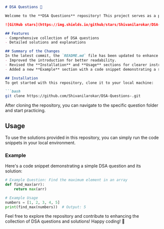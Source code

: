 ```markdown
# DSA Questions 🚀

Welcome to the **DSA Questions** repository! This project serves as a platform for developers and learners to practice and enhance their skills in Data Structures and Algorithms (DSA). This repository is designed to help you improve your understanding of various data structures and algorithms through a collection of questions and solutions.

![GitHub stars](https://img.shields.io/github/stars/Shivanilarokar/DSA-Questions-?style=social) ![Forks](https://img.shields.io/github/forks/Shivanilarokar/DSA-Questions-?style=social)

## Features
- Comprehensive collection of DSA questions
- Detailed solutions and explanations

## Summary of the Changes
In the latest commit, the `README.md` file has been updated to enhance clarity and usability:
- Improved the introduction for better readability.
- Revised the **Installation** and **Usage** sections for clearer instructions.
- Added a new **Example** section with a code snippet demonstrating a simple DSA question and solution.

## Installation
To get started with this repository, clone it to your local machine:

```bash
git clone https://github.com/Shivanilarokar/DSA-Questions-.git
```

After cloning the repository, you can navigate to the specific question folder and start practicing.

## Usage
To use the solutions provided in this repository, you can simply run the code snippets in your local environment.

### Example
Here's a code snippet demonstrating a simple DSA question and its solution:

```python
# Example Question: Find the maximum element in an array
def find_max(arr):
    return max(arr)

# Example Usage
numbers = [1, 2, 3, 4, 5]
print(find_max(numbers))  # Output: 5
```

Feel free to explore the repository and contribute to enhancing the collection of DSA questions and solutions! Happy coding! 🎉
```